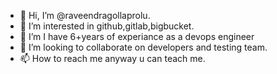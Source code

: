 - 👋 Hi, I’m @raveendragollaprolu.
- 👀 I’m interested in github,gitlab,bigbucket.
- 🌱 I’m I have 6+years of experiance as a devops engineer
- 💞️ I’m looking to collaborate on developers and testing team.
- 📫 How to reach me  anyway u can teach me.

<!---
raveendragollaprolu/raveendragollaprolu is a ✨ special ✨ repository because its `README.md` (this file) appears on your GitHub profile.
You can click the Preview link to take a look at your changes.
--->
